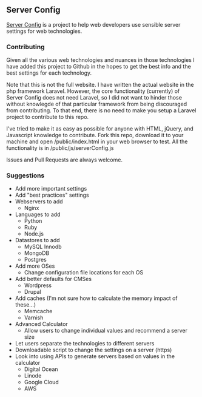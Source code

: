 ## Server Config

[Server Config](http://serverconfig.io/) is a project to help web developers use sensible server settings for web technologies. 

### Contributing

Given all the various web technologies and nuances in those technologies I have added this project to Github in the hopes to get the best info and the best settings for each technology. 

Note that this is not the full website. I have written the actual website in the php framework Laravel. However, the core functionality (currently) of Server Config does not need Laravel, so I did not want to hinder those without knowlegde of that particular framework from being discouraged from contributing. To that end, there is no need to make you setup a Laravel project to contribute to this repo.

I've tried to make it as easy as possible for anyone with HTML, jQuery, and Javascript knowledge to contribute. Fork this repo, download it to your machine and open /public/index.html in your web browser to test. All the functionality is in /public/js/serverConfig.js

Issues and Pull Requests are always welcome.

### Suggestions

- Add more important settings
- Add "best practices" settings
- Webservers to add
	- Nginx
- Languages to add
	- Python
	- Ruby
	- Node.js
- Datastores to add
	- MySQL Innodb
	- MongoDB
	- Postgres
- Add more OSes
	- Change configuration file locations for each OS
- Add better defaults for CMSes
	- Wordpress
	- Drupal
- Add caches (I'm not sure how to calculate the memory impact of these...)
	- Memcache
	- Varnish
- Advanced Calculator
	- Allow users to change individual values and recommend a server size
- Let users separate the technologies to different servers
- Downloadable script to change the settings on a server (https)
- Look into using APIs to generate servers based on values in the calculator
	- Digital Ocean
	- Linode
	- Google Cloud
	- AWS
